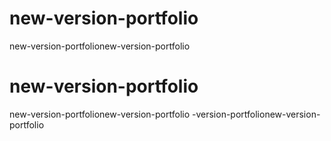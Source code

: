 # new-version-portfolio
new-version-portfolionew-version-portfolio
# new-version-portfolio
new-version-portfolionew-version-portfolio
-version-portfolionew-version-portfolio


